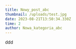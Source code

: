 ```yaml
---
title: Nowy_post_abc
thumbnail: /uploads/test.jpg
date: 2023-08-21T13:50:34.330Z
time: 2
author: Nowa_kategoria_abc
---
```

d﻿dd